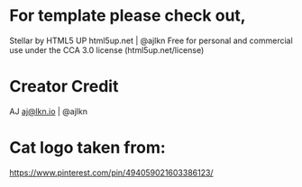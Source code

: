 
# For template please check out, 
Stellar by HTML5 UP
html5up.net | @ajlkn
Free for personal and commercial use under the CCA 3.0 license (html5up.net/license)

# Creator Credit
AJ
aj@lkn.io | @ajlkn

# Cat logo taken from: 
https://www.pinterest.com/pin/494059021603386123/
